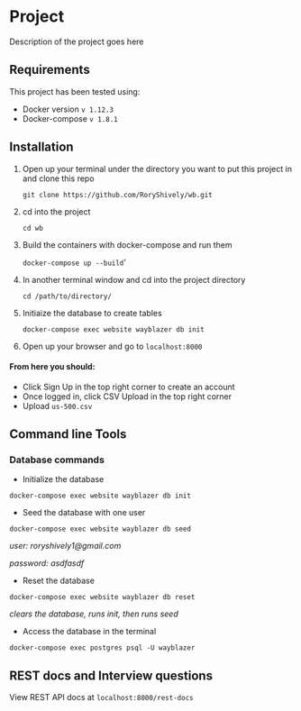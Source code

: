 # Project

Description of the project goes here

## Requirements

This project has been tested using:
 - Docker version `v 1.12.3`
 - Docker-compose `v 1.8.1`

## Installation

1. Open up your terminal under the directory you want to put this project in and clone this repo

    `git clone https://github.com/RoryShively/wb.git`

2. cd into the project

    `cd wb`

3. Build the containers with docker-compose and run them

    `docker-compose up --build`'

4. In another terminal window and cd into the project directory

    `cd /path/to/directory/`

5. Initiaize the database to create tables

    `docker-compose exec website wayblazer db init`

6. Open up your browser and go to `localhost:8000`

#### From here you should:
 - Click Sign Up in the top right corner to create an account
 - Once logged in, click CSV Upload in the top right corner
 - Upload `us-500.csv`

## Command line Tools

### Database commands

 - Initialize the database
 
 `docker-compose exec website wayblazer db init`
 
 - Seed the database with one user
 
 `docker-compose exec website wayblazer db seed`
 
 _user: roryshively1@gmail.com_
 
 _password: asdfasdf_
 
 - Reset the database
 
 `docker-compose exec website wayblazer db reset`
 
 _clears the database, runs init, then runs seed_

 - Access the database in the terminal
 
 `docker-compose exec postgres psql -U wayblazer`
 
<!--### Testing commands-->

 <!--- Run test suite-->
 <!---->
 <!--`docker-compose exec website wayblazer test`-->
 <!---->
 <!--- Run test coverage-->
 <!---->
 <!--`docker-compose exec website wayblazer cov`-->
 <!---->
 <!--- Run flake8-->
 <!---->
 <!--`docker-compose exec website wayblazer flake8`-->
 
## REST docs and Interview questions

View REST API docs at `localhost:8000/rest-docs` 



 
<!--Who works for Rapid Trading Intl?-->
  <!--localhost:8000/api/employee?company=Rapid%20Trading%20Intl-->

<!--Do any employees have the same personal phone number? 504-845-1427-->
  <!--localhost:8000/api/employee?duplicate_number=true-->

<!--Bonus: Find all employees with a personal Gmail email address but exclude-->
 <!--anyone from CA.-->
  <!--localhost:8000/api/employee?email_provider=gmail&exclude_state=CA-->


